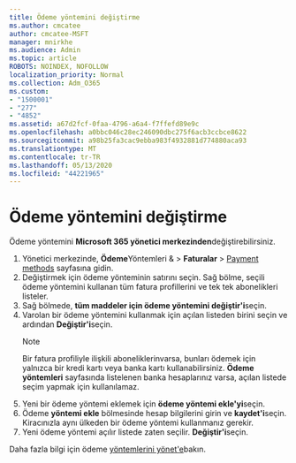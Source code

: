 ```yaml
---
title: Ödeme yöntemini değiştirme
ms.author: cmcatee
author: cmcatee-MSFT
manager: mnirkhe
ms.audience: Admin
ms.topic: article
ROBOTS: NOINDEX, NOFOLLOW
localization_priority: Normal
ms.collection: Adm_O365
ms.custom:
- "1500001"
- "277"
- "4852"
ms.assetid: a67d2fcf-0faa-4796-a6a4-f7ffefd89e9c
ms.openlocfilehash: a0bbc046c28ec246090dbc275f6acb3ccbce8622
ms.sourcegitcommit: a98b25fa3cac9ebba983f4932881d774880aca93
ms.translationtype: MT
ms.contentlocale: tr-TR
ms.lasthandoff: 05/13/2020
ms.locfileid: "44221965"
---
```

# <a name="change-payment-method"></a>Ödeme yöntemini değiştirme

Ödeme yöntemini **Microsoft 365 yönetici merkezinden**değiştirebilirsiniz.
  
1. Yönetici merkezinde, **Ödeme**Yöntemleri &  >  **Faturalar**  >  [Payment methods](https://go.microsoft.com/fwlink/p/?linkid=2018806) sayfasına gidin.
2. Değiştirmek için ödeme yönteminin satırını seçin. Sağ bölme, seçili ödeme yöntemini kullanan tüm fatura profillerini ve tek tek abonelikleri listeler.
3. Sağ bölmede, **tüm maddeler için ödeme yöntemini değiştir'i**seçin.
4. Varolan bir ödeme yöntemini kullanmak için açılan listeden birini seçin ve ardından **Değiştir'i**seçin.
    > [!NOTE]
    > Bir fatura profiliyle ilişkili aboneliklerinvarsa, bunları ödemek için yalnızca bir kredi kartı veya banka kartı kullanabilirsiniz. **Ödeme yöntemleri** sayfasında listelenen banka hesaplarınız varsa, açılan listede seçim yapmak için kullanılamaz.
5. Yeni bir ödeme yöntemi eklemek için **ödeme yöntemi ekle'yi**seçin.
6. Ödeme **yöntemi ekle** bölmesinde hesap bilgilerini girin ve **kaydet'i**seçin. Kiracınızla aynı ülkeden bir ödeme yöntemi kullanmanız gerekir.
7. Yeni ödeme yöntemi açılır listede zaten seçilir. **Değiştir'i**seçin.

Daha fazla bilgi için ödeme [yöntemlerini yönet'e](https://docs.microsoft.com/microsoft-365/commerce/billing-and-payments/manage-payment-methods)bakın.